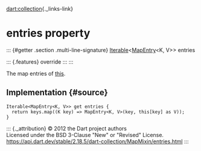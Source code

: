 [dart:collection](../../dart-collection/dart-collection-library){._links-link}

entries property
================

::: {#getter .section .multi-line-signature}
[Iterable](../../dart-core/iterable-class)\<[MapEntry](../../dart-core/mapentry-class)\<K,
V\>\> entries

::: {.features}
override
:::
:::

The map entries of [this](../mapmixin-class).

Implementation {#source}
--------------

``` {.language-dart data-language="dart"}
Iterable<MapEntry<K, V>> get entries {
  return keys.map((K key) => MapEntry<K, V>(key, this[key] as V));
}
```

::: {._attribution}
© 2012 the Dart project authors\
Licensed under the BSD 3-Clause \"New\" or \"Revised\" License.\
<https://api.dart.dev/stable/2.18.5/dart-collection/MapMixin/entries.html>
:::
